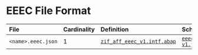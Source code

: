 # EEEC File Format

File | Cardinality | Definition | Schema | Example
:--- | :---  | :--- | :--- | :---
`<name>.eeec.json` | 1 | [`zif_aff_eeec_v1.intf.abap`](./type/zif_aff_eeec_v1.intf.abap) | [`eeec-v1.json`](./eeec-v1.json) |
